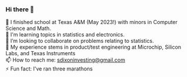 ### Hi there 👋

🔭 I finished school at Texas A&M (May 2023!) with minors in Computer Science and Math. <br>
🌱 I'm learning topics in statistics and electronics. <br>
👯 I’m looking to collaborate on problems relating to statistics. <br>
💬 My experience stems in product/test engineering at Microchip, Silicon Labs, and Texas Instruments<br>
📫 How to reach me: sdixoninvesting@gmail.com<br>
⚡ Fun fact: I've ran three marathons<br>

<!--
**SamuelDixxon/SamuelDixxon** is a ✨ _special_ ✨ repository because its `README.md` (this file) appears on your GitHub profile.

Here are some ideas to get you started:

- 🔭 I’m currently working on ...
- 🌱 I’m currently learning ...
- 👯 I’m looking to collaborate on ...
- 🤔 I’m looking for help with ...
- 💬 Ask me about ...
- 📫 How to reach me: ...
- 😄 Pronouns: ...
- ⚡ Fun fact: ...
-->
